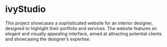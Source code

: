 # ivyStudio
This project showcases a sophisticated website for an interior designer, designed to highlight their portfolio and services. The website features an elegant and visually appealing interface, aimed at attracting potential clients and showcasing the designer’s expertise.
